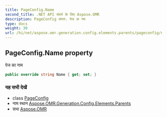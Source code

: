 ```yaml
---
title: PageConfig.Name
second_title: .NET API संदर्भ के लिए Aspose.OMR
description: PageConfig संपत्त. पेज क नम
type: docs
weight: 30
url: /hi/net/aspose.omr.generation.config.elements.parents/pageconfig/name/
---
```

## PageConfig.Name property

पेज का नाम

```csharp
public override string Name { get; set; }
```

### यह सभी देखें

* class [PageConfig](../)
* नाम स्थान [Aspose.OMR.Generation.Config.Elements.Parents](../../pageconfig/)
* सभा [Aspose.OMR](../../../)


